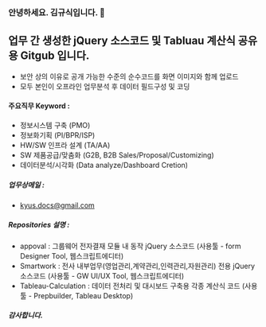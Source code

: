 ### 안녕하세요. 김규식입니다. 👋

## 업무 간 생성한 jQuery 소스코드 및 Tabluau 계산식 공유용 Gitgub 입니다.
- 보안 상의 이유로 공개 가능한 수준의 순수코드를 화면 이미지와 함께 업로드
- 모두 본인이 오프라인 업무분석 후 데이터 필드구성 및 코딩

#### 주요직무 Keyword :
- 정보시스템 구축 (PMO)
- 정보화기획 (PI/BPR/ISP)
- HW/SW 인프라 설계 (TA/AA)
- SW 제품공급/맞춤화 (G2B, B2B Sales/Proposal/Customizing)
- 데이터분석/시각화 (Data analyze/Dashboard Cretion)

##### 업무상메일 :
 - kyus.docs@gmail.com

##### Repositories 설명 :
 - appoval : 그룹웨어 전자결재 모듈 내 동작 jQuery 소스코드 (사용툴 - form Designer Tool, 웹스크립트에디터) 
 - Smartwork : 전사 내부업무(영업관리,계약관리,인력관리,자원관리) 전용 jQuery 소스코드 (사용툴 - GW UI/UX Tool, 웹스크립트에디터)
 - Tableau-Calculation : 데이터 전처리 및 대시보드 구축용 각종 계산식 코드 (사용툴 - Prepbuilder, Tableau Desktop)
 
##### 감사합니다.

<!--
**Kyusix/kyusix** is a ✨ _special_ ✨ repository because its `README.md` (this file) appears on your GitHub profile.

Here are some ideas to get you started:

- 🔭 I’m currently working on ...
- 🌱 I’m currently learning ...
- 👯 I’m looking to collaborate on ...
- 🤔 I’m looking for help with ...
- 💬 Ask me about ...
- 📫 How to reach me: ...
- 😄 Pronouns: ...
- ⚡ Fun fact: ...
-->
